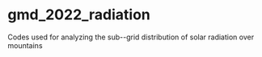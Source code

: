 # gmd_2022_radiation
Codes used for analyzing the sub--grid distribution of solar radiation over mountains
